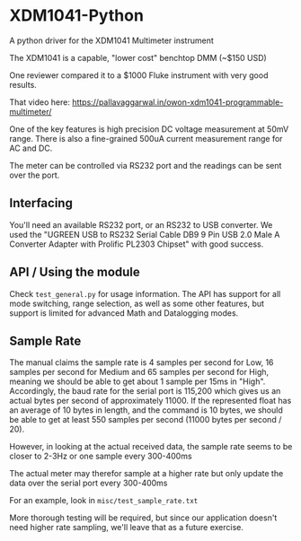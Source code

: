 # XDM1041-Python
A python driver for the XDM1041 Multimeter instrument

The XDM1041 is a capable, "lower cost" benchtop DMM (~$150 USD)

One reviewer compared it to a $1000 Fluke instrument with very good results.

That video here: https://pallavaggarwal.in/owon-xdm1041-programmable-multimeter/

One of the key features is high precision DC voltage measurement at 50mV range. 
There is also a fine-grained 500uA current measurement range for AC and DC. 

The meter can be controlled via RS232 port and the readings can be sent over the port.

## Interfacing

You'll need an available RS232 port, or an RS232 to USB converter. We used the 
"UGREEN USB to RS232 Serial Cable DB9 9 Pin USB 2.0 Male A Converter Adapter with Prolific PL2303 Chipset" 
with good success. 

## API / Using the module

Check ```test_general.py``` for usage information. The API has support for all mode switching, range selection,
as well as some other features, but support is limited for advanced Math and Datalogging modes. 


## Sample Rate

The manual claims the sample rate is 4 samples per second for Low, 16 samples per second for Medium and 
65 samples per second for High, meaning we should be able to get about 1 sample per 15ms in "High". Accordingly, 
the baud rate for the serial port is 115,200 which gives us an actual bytes per second of approximately 11000.
If the represented float has an average of 10 bytes in length, and the command is 10 bytes, we should
be able to get at least 550 samples per second (11000 bytes per second / 20). 

However, in looking at the actual received data, the sample rate seems to be closer to 2-3Hz or
one sample every 300-400ms

The actual meter may therefor sample at a higher rate but only update the data over the serial port every 300-400ms

For an example, look in ```misc/test_sample_rate.txt```

More thorough testing will be required, but since our application doesn't need higher rate sampling, we'll leave that 
as a future exercise. 